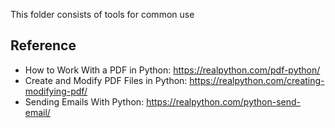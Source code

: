 
This folder consists of tools for common use


## Reference
- How to Work With a PDF in Python: https://realpython.com/pdf-python/
- Create and Modify PDF Files in Python: https://realpython.com/creating-modifying-pdf/
- Sending Emails With Python: https://realpython.com/python-send-email/
